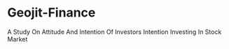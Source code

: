 # Geojit-Finance
A Study On Attitude And Intention Of Investors Intention Investing In Stock Market
